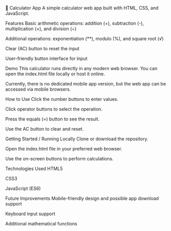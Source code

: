 📝 Calculator App
A simple calculator web app built with HTML, CSS, and JavaScript.

Features
Basic arithmetic operations: addition (+), subtraction (-), multiplication (×), and division (÷)

Additional operations: exponentiation (**), modulo (%), and square root (√)

Clear (AC) button to reset the input

User-friendly button interface for input

Demo
This calculator runs directly in any modern web browser. You can open the index.html file locally or host it online.

Currently, there is no dedicated mobile app version, but the web app can be accessed via mobile browsers.

How to Use
Click the number buttons to enter values.

Click operator buttons to select the operation.

Press the equals (=) button to see the result.

Use the AC button to clear and reset.

Getting Started / Running Locally
Clone or download the repository.

Open the index.html file in your preferred web browser.

Use the on-screen buttons to perform calculations.

Technologies Used
HTML5

CSS3

JavaScript (ES6)

Future Improvements
Mobile-friendly design and possible app download support

Keyboard input support

Additional mathematical functions

